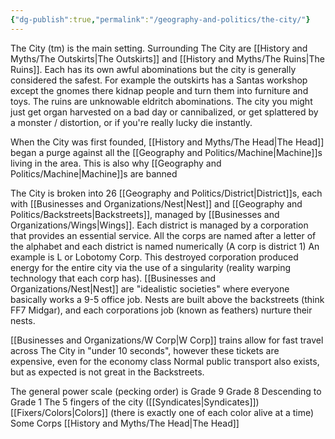 ```yaml
---
{"dg-publish":true,"permalink":"/geography-and-politics/the-city/"}
---
```


The City (tm) is the main setting. Surrounding The City are [[History and Myths/The Outskirts\|The Outskirts]] and [[History and Myths/The Ruins\|The Ruins]]. Each has its own awful abominations but the city is generally considered the safest. For example the outskirts has a Santas workshop except the gnomes there kidnap people and turn them into furniture and toys. The ruins are unknowable eldritch abominations. The city you might just get organ harvested on a bad day or cannibalized, or get splattered by a monster / distortion, or if you're really lucky die instantly.

When the City was first founded, [[History and Myths/The Head\|The Head]] began a purge against all the [[Geography and Politics/Machine\|Machine]]s living in the area. This is also why [[Geography and Politics/Machine\|Machine]]s are banned

The City is broken into 26 [[Geography and Politics/District\|District]]s, each with [[Businesses and Organizations/Nest\|Nest]] and [[Geography and Politics/Backstreets\|Backstreets]], managed by  [[Businesses and Organizations/Wings\|Wings]]. Each district is managed by a corporation that provides an essential service. All the corps are named after a letter of the alphabet and each district is named numerically (A corp is district 1)
An example is L or Lobotomy Corp. This destroyed corporation produced energy for the entire city via the use of a singularity (reality warping technology that each corp has).
[[Businesses and Organizations/Nest\|Nest]] are "idealistic societies" where everyone basically works a 9-5 office job. Nests are built above the backstreets (think FF7 Midgar), and each corporations job (known as feathers) nurture their nests. 

[[Businesses and Organizations/W Corp\|W Corp]] trains allow for fast travel across The City in "under 10 seconds", however these tickets are expensive, even for the economy class
Normal public transport also exists, but as expected is not great in the Backstreets.

The general power scale (pecking order) is
Grade 9
Grade 8
Descending to Grade 1
The 5 fingers of the city ([[Syndicates\|Syndicates]])
[[Fixers/Colors\|Colors]] (there is exactly one of each color alive at a time)
Some Corps
[[History and Myths/The Head\|The Head]]


